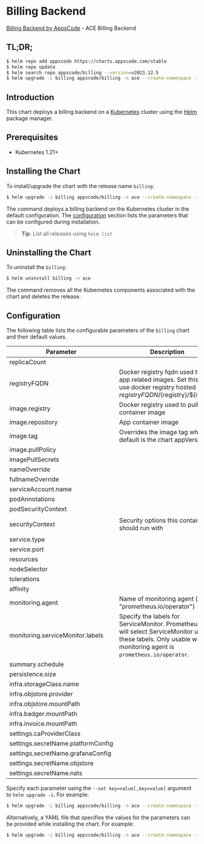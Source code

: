 # Billing Backend

[Billing Backend by AppsCode](https://github.com/bytebuilders) - ACE Billing Backend

## TL;DR;

```bash
$ helm repo add appscode https://charts.appscode.com/stable
$ helm repo update
$ helm search repo appscode/billing --version=v2023.12.5
$ helm upgrade -i billing appscode/billing -n ace --create-namespace --version=v2023.12.5
```

## Introduction

This chart deploys a billing backend on a [Kubernetes](http://kubernetes.io) cluster using the [Helm](https://helm.sh) package manager.

## Prerequisites

- Kubernetes 1.21+

## Installing the Chart

To install/upgrade the chart with the release name `billing`:

```bash
$ helm upgrade -i billing appscode/billing -n ace --create-namespace --version=v2023.12.5
```

The command deploys a billing backend on the Kubernetes cluster in the default configuration. The [configuration](#configuration) section lists the parameters that can be configured during installation.

> **Tip**: List all releases using `helm list`

## Uninstalling the Chart

To uninstall the `billing`:

```bash
$ helm uninstall billing -n ace
```

The command removes all the Kubernetes components associated with the chart and deletes the release.

## Configuration

The following table lists the configurable parameters of the `billing` chart and their default values.

|             Parameter              |                                                                             Description                                                                             |                                                                                            Default                                                                                             |
|------------------------------------|---------------------------------------------------------------------------------------------------------------------------------------------------------------------|------------------------------------------------------------------------------------------------------------------------------------------------------------------------------------------------|
| replicaCount                       |                                                                                                                                                                     | <code>3</code>                                                                                                                                                                                 |
| registryFQDN                       | Docker registry fqdn used to pull app related images. Set this to use docker registry hosted at ${registryFQDN}/${registry}/${image}                                | <code>ghcr.io</code>                                                                                                                                                                           |
| image.registry                     | Docker registry used to pull app container image                                                                                                                    | <code>appscode</code>                                                                                                                                                                          |
| image.repository                   | App container image                                                                                                                                                 | <code>b3</code>                                                                                                                                                                                |
| image.tag                          | Overrides the image tag whose default is the chart appVersion.                                                                                                      | <code>""</code>                                                                                                                                                                                |
| image.pullPolicy                   |                                                                                                                                                                     | <code>Always</code>                                                                                                                                                                            |
| imagePullSecrets                   |                                                                                                                                                                     | <code>[]</code>                                                                                                                                                                                |
| nameOverride                       |                                                                                                                                                                     | <code>""</code>                                                                                                                                                                                |
| fullnameOverride                   |                                                                                                                                                                     | <code>""</code>                                                                                                                                                                                |
| serviceAccount.name                |                                                                                                                                                                     | <code>""</code>                                                                                                                                                                                |
| podAnnotations                     |                                                                                                                                                                     | <code>{}</code>                                                                                                                                                                                |
| podSecurityContext                 |                                                                                                                                                                     | <code>{}</code>                                                                                                                                                                                |
| securityContext                    | Security options this container should run with                                                                                                                     | <code>{"allowPrivilegeEscalation":false,"capabilities":{"drop":["ALL"]},"readOnlyRootFilesystem":true,"runAsNonRoot":true,"runAsUser":65534,"seccompProfile":{"type":"RuntimeDefault"}}</code> |
| service.type                       |                                                                                                                                                                     | <code>ClusterIP</code>                                                                                                                                                                         |
| service.port                       |                                                                                                                                                                     | <code>80</code>                                                                                                                                                                                |
| resources                          |                                                                                                                                                                     | <code>{}</code>                                                                                                                                                                                |
| nodeSelector                       |                                                                                                                                                                     | <code>{}</code>                                                                                                                                                                                |
| tolerations                        |                                                                                                                                                                     | <code>[]</code>                                                                                                                                                                                |
| affinity                           |                                                                                                                                                                     | <code>{}</code>                                                                                                                                                                                |
| monitoring.agent                   | Name of monitoring agent (eg "prometheus.io/operator")                                                                                                              | <code>""</code>                                                                                                                                                                                |
| monitoring.serviceMonitor.labels   | Specify the labels for ServiceMonitor. Prometheus crd will select ServiceMonitor using these labels. Only usable when monitoring agent is `prometheus.io/operator`. | <code>{}</code>                                                                                                                                                                                |
| summary.schedule                   |                                                                                                                                                                     | <code>"0 8 */1 */1 *"</code>                                                                                                                                                                   |
| persistence.size                   |                                                                                                                                                                     | <code>10Gi</code>                                                                                                                                                                              |
| infra.storageClass.name            |                                                                                                                                                                     | <code>"standard"</code>                                                                                                                                                                        |
| infra.objstore.provider            |                                                                                                                                                                     | <code>""</code>                                                                                                                                                                                |
| infra.objstore.mountPath           |                                                                                                                                                                     | <code>""</code>                                                                                                                                                                                |
| infra.badger.mountPath             |                                                                                                                                                                     | <code>/badger</code>                                                                                                                                                                           |
| infra.invoice.mountPath            |                                                                                                                                                                     | <code>/billing</code>                                                                                                                                                                          |
| settings.caProviderClass           |                                                                                                                                                                     | <code>""</code>                                                                                                                                                                                |
| settings.secretName.platformConfig |                                                                                                                                                                     | <code>""</code>                                                                                                                                                                                |
| settings.secretName.grafanaConfig  |                                                                                                                                                                     | <code>""</code>                                                                                                                                                                                |
| settings.secretName.objstore       |                                                                                                                                                                     | <code>""</code>                                                                                                                                                                                |
| settings.secretName.nats           |                                                                                                                                                                     | <code>""</code>                                                                                                                                                                                |


Specify each parameter using the `--set key=value[,key=value]` argument to `helm upgrade -i`. For example:

```bash
$ helm upgrade -i billing appscode/billing -n ace --create-namespace --version=v2023.12.5 --set replicaCount=3
```

Alternatively, a YAML file that specifies the values for the parameters can be provided while
installing the chart. For example:

```bash
$ helm upgrade -i billing appscode/billing -n ace --create-namespace --version=v2023.12.5 --values values.yaml
```
